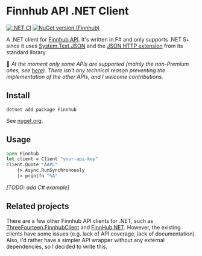 # Finnhub API .NET Client

[![.NET CI](https://github.com/pviotti/finnhub-dotnet/actions/workflows/dotnet.yml/badge.svg)](https://github.com/pviotti/finnhub-dotnet/actions/workflows/dotnet.yml)
[![NuGet version (Finnhub)](https://img.shields.io/nuget/v/Finnhub.svg?style=flat&color=blue)][nuget]

A .NET client for [Finnhub API][finnhub-api]. 
It's written in F# and only supports .NET 5+ since it uses [System.Text.JSON](system.text.json) 
and the [JSON HTTP extension][system.net.http.json] from its standard library.

:construction_worker: *At the moment only some APIs are supported 
(mainly the non-Premium ones, see [here][missing-apis]).
There isn't any technical reason preventing the implementation of the other APIs, and 
I welcome contributions.*

## Install

```
dotnet add package Finnhub
```
See [nuget.org][nuget].

## Usage

```fsharp
open Finnhub
let client = Client "your-api-key"
client.Quote "AAPL"
	|> Async.RunSynchronously
    |> printfn "%A"
```
*[TODO: add C# example]*

## Related projects

There are a few other Finnhub API clients for .NET, such as 
[ThreeFourteen.FinnhubClient][finnhub-threefourteen] and 
[FinnHub.NET][finnhub-.net].
However, the existing clients have some issues (e.g. lack of API coverage, lack of documentation).
Also, I'd rather have a simpler API wrapper without any external dependencies,
so I decided to write this.

 [finnhub-api]: https://finnhub.io/docs/api/
 [finnhub-threefourteen]: https://github.com/KevWK314/ThreeFourteen.FinnhubClient
 [finnhub-.net]: https://github.com/ridicoulous/FinnHub.Net
 [system.text.json]: https://docs.microsoft.com/en-us/dotnet/api/system.text.json
 [system.net.http.json]: https://docs.microsoft.com/en-us/dotnet/api/system.net.http.json
 [missing-apis]: https://github.com/pviotti/finnhub-dotnet/issues/2
 [nuget]: https://www.nuget.org/packages/Finnhub/